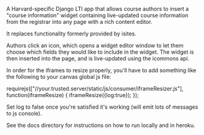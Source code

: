
A Harvard-specific Django LTI app that allows course authors to insert a 
"course information" widget containing live-updated course information from the registrar into 
any page with a rich content editor.

It replaces functionality formerly provided by isites.

Authors click an icon, which opens a widget editor window to let them choose
which fields they would like to include in the widget. The widget is then 
inserted into the page, and is live-updated using the icommons api.

In order for the iframes to resize properly, you'll have to add something like the following
to your canvas global js file:

requirejs(["//your.trusted.server/static/js/consumer/iframeResizer.js"], function(iframeResize) {
    iframeResize({log:true});
});

Set log to false once you're satisfied it's working (will emit lots of messages to js console). 

See the docs directory for instructions on how to run locally and in heroku.